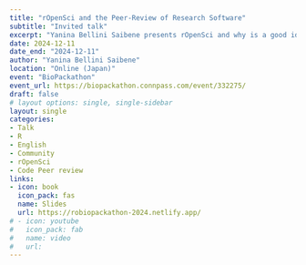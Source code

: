 ```yaml
---
title: "rOpenSci and the Peer-Review of Research Software"
subtitle: "Invited talk"
excerpt: "Yanina Bellini Saibene presents rOpenSci and why is a good idea to participate in our Software Peer Review"
date: 2024-12-11
date_end: "2024-12-11"
author: "Yanina Bellini Saibene"
location: "Online (Japan)"
event: "BioPackathon"
event_url: https://biopackathon.connpass.com/event/332275/
draft: false
# layout options: single, single-sidebar
layout: single
categories:
- Talk
- R
- English
- Community
- rOpenSci
- Code Peer review
links:
- icon: book
  icon_pack: fas
  name: Slides
  url: https://robiopackathon-2024.netlify.app/
# - icon: youtube
#   icon_pack: fab
#   name: video 
#   url: 
---
```



